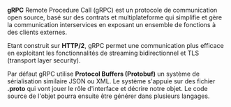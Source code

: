 **gRPC** Remote Procedure Call (gRPC) est un protocole de communication open source, basé sur des contrats et multiplateforme qui simplifie et gère la communication interservices en exposant un ensemble de fonctions à des clients externes. 

Etant construit sur **HTTP/2**, gRPC permet une communication plus  efficace en exploitant les fonctionnalités de streaming bidirectionnel et TLS (transport layer security).

Par défaut gRPC utilise **Protocol Buffers (Protobuf)** un système de sérialisation similaire JSON ou XML. Le système s'appuie sur des fichier **.proto** qui vont jouer le rôle d'interface et décrire notre objet. Le code source de l'objet pourra ensuite être générer  dans plusieurs langages.










